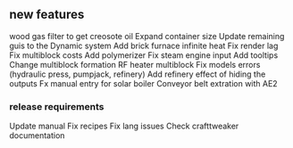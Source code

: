 ## new features
wood gas filter to get creosote oil
Expand container size
Update remaining guis to the Dynamic system
Add brick furnace
infinite heat
Fix render lag
Fix multiblock costs
Add polymerizer
Fix steam engine input
Add tooltips
Change multiblock formation
RF heater multiblock
Fix models errors (hydraulic press, pumpjack, refinery)
Add refinery effect of hiding the outputs
Fx manual entry for solar boiler
Conveyor belt extration with AE2

### release requirements
Update manual
Fix recipes
Fix lang issues
Check crafttweaker documentation
